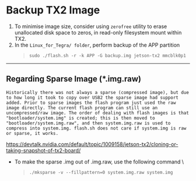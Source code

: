 # Backup TX2 Image
1. To minimise image size, consider using `zerofree` utility to erase unallocated disk space to zeros, in read-only filesystem mount within TX2.
2. In the `Linux_for_Tegra/ folder`, perform backup of the APP partition
   > `sudo ./flash.sh -r -k APP -G backup.img jetson-tx2 mmcblk0p1`

---

## Regarding Sparse Image (*.img.raw)

```
Historically there was not always a sparse (compressed image), but due to how long it took to copy over USB2 the sparse image had support added. Prior to sparse images the flash program just used the raw image directly. The current flash program can still use an uncompressed/raw image. The order of dealing with flash images is that "bootloader/system.img" is created; this is then moved to "bootloader/system.img.raw", and then system.img.raw is used to compress into system.img. flash.sh does not care if system.img is raw or sparse, it works.
```
https://devtalk.nvidia.com/default/topic/1009158/jetson-tx2/cloning-or-taking-snapshot-of-tx2-board/

- To make the sparse .img out of .img.raw, use the following command \
   > `./mksparse -v --fillpattern=0 system.img.raw system.img`